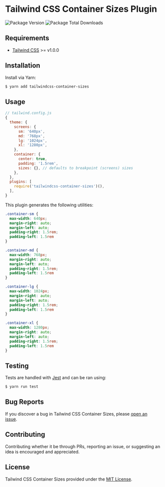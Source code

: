 # Tailwind CSS Container Sizes Plugin

![Package Version](https://img.shields.io/npm/v/tailwindcss-container-sizes?style=flat-square)
![Package Total Downloads](https://img.shields.io/npm/dt/tailwindcss-container-sizes?style=flat-square)

## Requirements

- [Tailwind CSS](https://tailwindcss.com/) >= v1.0.0

## Installation

Install via Yarn:

```sh
$ yarn add tailwindcss-container-sizes
```

## Usage

```js
// tailwind.config.js
{
  theme: {
    screens: {
      sm: '640px',
      md: '768px',
      lg: '1024px',
      xl: '1280px',
    },
    container: {
      center: true,
      padding: '1.5rem',
      sizes: {}, // defaults to breakpoint (screens) sizes
    },
  },
  plugins: [
    require('tailwindcss-container-sizes')(),
  ],
}
```

This plugin generates the following utilities:

```css
.container-sm {
  max-width: 640px;
  margin-right: auto;
  margin-left: auto;
  padding-right: 1.5rem;
  padding-left: 1.5rem
}

.container-md {
  max-width: 768px;
  margin-right: auto;
  margin-left: auto;
  padding-right: 1.5rem;
  padding-left: 1.5rem
}

.container-lg {
  max-width: 1024px;
  margin-right: auto;
  margin-left: auto;
  padding-right: 1.5rem;
  padding-left: 1.5rem
}

.container-xl {
  max-width: 1280px;
  margin-right: auto;
  margin-left: auto;
  padding-right: 1.5rem;
  padding-left: 1.5rem
}
```

## Testing

Tests are handled with [Jest](https://github.com/facebook/jest) and can be ran using:

```sh
$ yarn run test
```

## Bug Reports

If you discover a bug in Tailwind CSS Container Sizes, please [open an issue](https://github.com/log1x/tailwindcss-container-sizes/issues).

## Contributing

Contributing whether it be through PRs, reporting an issue, or suggesting an idea is encouraged and appreciated.

## License

Tailwind CSS Container Sizes provided under the [MIT License](https://github.com/log1x/tailwindcss-container-sizes/blob/master/LICENSE.md).
